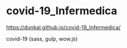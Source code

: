 # covid-19_Infermedica

https://dunkal.github.io/covid-19_Infermedica/

covid-19 (sass, gulp, wow.js)
